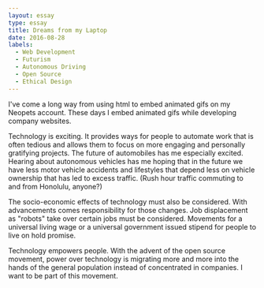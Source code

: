 ```yaml
---
layout: essay
type: essay
title: Dreams from my Laptop
date: 2016-08-28
labels:
  - Web Development
  - Futurism
  - Autonomous Driving
  - Open Source
  - Ethical Design
---
```



I've come a long way from using html to embed animated gifs on my Neopets account. These days I embed animated gifs while developing company websites.

Technology is exciting. It provides ways for people to automate work that is often tedious and allows them to focus on more engaging and personally gratifying projects. 
The future of automobiles has me especially excited. Hearing about autonomous vehicles has me hoping that in the future we have less motor vehicle accidents and lifestyles that depend less on vehicle ownership that has led to excess traffic. (Rush hour traffic commuting to and from Honolulu, anyone?)

The socio-economic effects of technology must also be considered. With advancements comes responsibility for those changes. Job displacement as "robots" take over certain jobs must be considered. Movements for a universal living wage or a universal government issued stipend for people to live on hold promise.

Technology empowers people. With the advent of the open source movement, power over technology is migrating more and more into the hands of the general population instead of concentrated in companies. I want to be part of this movement. 
